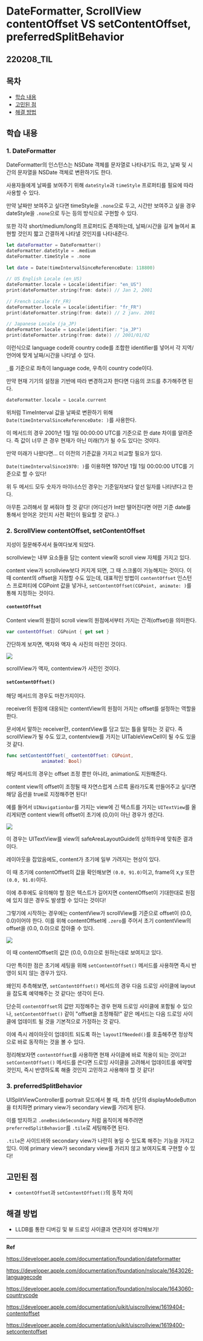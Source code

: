 ﻿
# DateFormatter, ScrollView contentOffset VS setContentOffset, preferredSplitBehavior

## 220208_TIL

## 목차 
- [학습 내용](#학습-내용) 
- [고민된 점](#고민된-점)
- [해결 방법](#해결-방법)


## 학습 내용

### 1. DateFormatter

DateFormatter의 인스턴스는 NSDate 객체를 문자열로 나타내기도 하고, 날짜 및 시간의 문자열을 NSDate 객체로 변환하기도 한다. 

사용자들에게 날짜를 보여주기 위해 `dateStyle`과 `timeStyle` 프로퍼티를 필요에 따라 사용할 수 있다. 

만약 날짜만 보여주고 싶다면 timeStyle을 `.none`으로 두고, 시간만 보여주고 싶을 경우 dateStyle을 `.none`으로 두는 등의 방식으로 구현할 수 있다. 

또한 각각 short/medium/long의 프로퍼티도 존재하는데, 날짜/시간을 길게 늘여서 표현할 것인지 짧고 간결하게 나타낼 것인지를 나타내준다. 

```swift
let dateFormatter = DateFormatter()
dateFormatter.dateStyle = .medium
dateFormatter.timeStyle = .none
 
let date = Date(timeIntervalSinceReferenceDate: 118800)
 
// US English Locale (en_US)
dateFormatter.locale = Locale(identifier: "en_US")
print(dateFormatter.string(from: date)) // Jan 2, 2001
 
// French Locale (fr_FR)
dateFormatter.locale = Locale(identifier: "fr_FR")
print(dateFormatter.string(from: date)) // 2 janv. 2001
 
// Japanese Locale (ja_JP)
dateFormatter.locale = Locale(identifier: "ja_JP")
print(dateFormatter.string(from: date)) // 2001/01/02
```

이런식으로 language code와 country code를 조합한 identifier를 넣어서 각 지역/언어에 맞게 날짜/시간을 나타낼 수 있다. 

`_`를 기준으로 좌측이 language code, 우측이 country code이다. 

만약 현재 기기의 설정을 기반에 따라 변경하고자 한다면 다음의 코드를 추가해주면 된다. 

```swift
dateFormatter.locale = Locale.current
```

위처럼 TimeInterval 값을 날짜로 변환하기 위해 `Date(timeIntervalSinceReferenceDate: )`를 사용한다. 

이 메서드의 경우 2001년 1월 1일 00:00:00 UTC를 기준으로 한 date 차이를 알려준다. 즉 값이 너무 큰 경우 현재가 아닌 미래(?)가 될 수도 있다는 것이다. 

만약 미래가 나왔다면... 더 이전의 기준값을 가지고 비교할 필요가 있다. 

`Date(timeIntervalSince1970: )`를 이용하면 1970년 1월 1일 00:00:00 UTC를 기준으로 할 수 있다!

위 두 메서드 모두 숫자가 마이너스인 경우는 기준일자보다 앞선 일자를 나타낸다고 한다. 

아무튼 고려해서 잘 써줘야 할 것 같다! (어디선가 Int만 떨어진다면 어떤 기준 date를 통해서 얻어온 것인지 사전 확인이 필요할 것 같다..)

### 2. ScrollView contentOffset, setContentOffset

지성이 질문해주셔서 들여다보게 되었다. 

scrollview는 내부 요소들을 담는 content view와 scroll view 자체를 가지고 있다. 

content view가 scrollview보다 커지게 되면, 그 때 스크롤이 가능해지는 것이다. 이 때 content의 offset을 지정할 수도 있는데, 대표적인 방법이 `contentOffset` 인스턴스 프로퍼티에 CGPoint 값을 넣거나, `setContentOffset(CGPoint, animate: )`를 통해 지정하는 것이다. 

#### `contentOffset` 

Content view의 원점이 scroll view의 원점에서부터 가지는 간격(offset)을 의미한다. 

```swift
var contentOffset: CGPoint { get set }
```

간단하게 보자면, 액자와 액자 속 사진의 마진인 것이다. 

![](https://i.imgur.com/dtrbQ9l.png)

scrollView가 액자, contentview가 사진인 것이다. 

#### `setContentOffset()` 

해당 메서드의 경우도 마찬가지이다. 

receiver의 원점에 대응되는 contentView의 원점이 가지는 offset를 설정하는 역할을 한다. 

문서에서 말하는 receiver란, contentView를 담고 있는 틀을 말하는 것 같다. 즉 scrollView가 될 수도 있고, contentview를 가지는 UITableViewCell이 될 수도 있을 것 같다. 

```swift
func setContentOffset(_ contentOffset: CGPoint, 
             animated: Bool)
```

해당 메서드의 경우는 offset 조정 뿐만 아니라, animation도 지원해준다. 

content view의 offset이 조정될 때 자연스럽게 스르륵 올라가도록 만들어주고 싶다면 해당 옵션을 true로 지정해주면 된다! 

예를 들어서 `UINavigationbar`를 가지는 view에 긴 텍스트를 가지는 `UITextView`를 올리게되면 content view의 offset이 초기에 (0,0)이 아닌 경우가 생긴다. 

![](https://i.imgur.com/qWZMu5C.png)

이 경우는 UITextView를 view의 safeAreaLayoutGuide의 상하좌우에 맞춰준 결과이다. 

레이아웃을 잡았음에도, content가 초기에 일부 가려지는 현상이 있다. 

이 때 초기에 contentOffset의 값을 확인해보면 `(0.0, 91.0)`이고, frame의 x,y 또한 `(0.0, 91.0)`이다. 

이에 추후에도 유의해야 할 점은 텍스트가 길어지면 contentOffset이 기대한대로 원점에 있지 않은 경우도 발생할 수 있다는 것이다!

그렇기에 시작하는 경우에는 contentView가 scrollView를 기준으로 offset이 (0.0, 0.0)이어야 한다. 이를 위해 contentOffset에 `.zero`를 주어서 초기 contentView의 offset을 (0.0, 0.0)으로 잡아줄 수 있다. 

![](https://i.imgur.com/mzRgmuP.png)

이 때 contentOffset의 값은 (0.0, 0.0)으로 원하는대로 보여지고 있다.

다만 특이한 점은 초기에 세팅을 위해 `setContentOffset()` 메서드를 사용하면 즉시 반영이 되지 않는 경우가 있다. 

왜인지 추측해보면,  `setContentOffset()` 메서드의 경우 다음 드로잉 사이클에 layout을 잡도록 예약해주는 것 같다는 생각이 든다. 

단순히 `contentOffset`의 값만 지정해주는 경우 현재 드로잉 사이클에 포함될 수 있으나,  `setContentOffset()` 같이 "offset을 조정해줘!" 같은 메서드는 다음 드로잉 사이클에 업데이트 될 것을 기본적으로 가정하는 것 같다. 

이에 즉시 레이아웃이 업데이트 되도록 하는 `layoutIfNeeded()`를 호출해주면 정상적으로 바로 동작하는 것을 볼 수 있다. 

정리해보자면 `contentOffset`를 사용하면 현재 사이클에 바로 적용이 되는 것이고! `setContentOffset()` 메서드를 쓴다면 드로잉 사이클을 고려해서 업데이트를 예약할 것인지, 즉시 반영하도록 해줄 것인지 고민하고 사용해야 할 것 같다!

### 3. preferredSplitBehavior

UISplitViewController를 portrait 모드에서 볼 때, 좌측 상단의 displayModeButton을 터치하면 primary view가 secondary view를 가리게 된다. 

이를 방지하고 `.oneBesideSecondary` 처럼 움직이게 해주려면 `preferredSplitBehavior`를 `.tile`로 세팅해주면 된다. 

`.tile`은 사이드바와 secondary view가 나란히 놓일 수 있도록 해주는 기능을 가지고 있다. 이에 primary view가 secondary view를 가리지 않고 보여지도록 구현할 수 있다!

## 고민된 점 
-  `contentOffset`과 `setContentOffset()`의 동작 차이 


## 해결 방법 
- LLDB를 통한 디버깅 및 뷰 드로잉 사이클과 연관지어 생각해보기!
---

**Ref**

https://developer.apple.com/documentation/foundation/dateformatter

https://developer.apple.com/documentation/foundation/nslocale/1643026-languagecode

https://developer.apple.com/documentation/foundation/nslocale/1643060-countrycode

https://developer.apple.com/documentation/uikit/uiscrollview/1619404-contentoffset

https://developer.apple.com/documentation/uikit/uiscrollview/1619400-setcontentoffset
